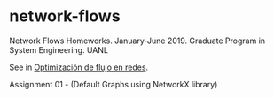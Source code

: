 # network-flows
Network Flows Homeworks. January-June 2019. Graduate Program in System Engineering. UANL

See in [Optimización de flujo en redes](https://elisa.dyndns-web.com/teaching/opt/flow/).

Assignment 01 - (Default Graphs using NetworkX library)


